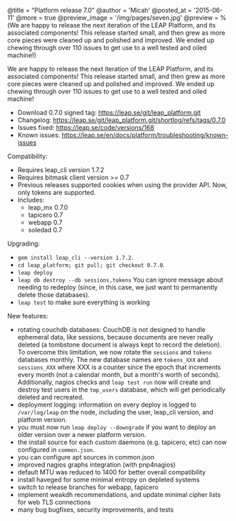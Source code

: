 @title = "Platform release 7.0"
@author = 'Micah'
@posted_at = '2015-06-11'
@more = true
@preview_image = '/img/pages/seven.jpg'
@preview = %(We are happy to release the next iteration of the LEAP Platform, and its associated components! This release started small, and then grew as more core pieces were cleaned up and polished and improved. We ended up chewing through over 110 issues to get use to a well tested and oiled machine!)

We are happy to release the next iteration of the LEAP Platform, and its associated components! This release started small, and then grew as more core pieces were cleaned up and polished and improved. We ended up chewing through over 110 issues to get use to a well tested and oiled machine!

* Download 0.7.0 signed tag: https://leap.se/git/leap_platform.git
* Changelog: https://leap.se/git/leap_platform.git/shortlog/refs/tags/0.7.0
* Issues fixed: https://leap.se/code/versions/168
* Known issues: https://leap.se/en/docs/platform/troubleshooting/known-issues

Compatibility:

* Requires leap_cli version 1.7.2
* Requires bitmask client version >= 0.7
* Previous releases supported cookies when using the provider API. Now, only tokens are supported.
* Includes:
  * leap_mx 0.7.0
  * tapicero 0.7
  * webapp 0.7
  * soledad 0.7

Upgrading:

* `gem install leap_cli --version 1.7.2`.
* `cd leap_platform; git pull; git checkout 0.7.0`.
* `leap deploy`
* `leap db destroy --db sessions,tokens` You can ignore message about needing to redeploy (since, in this case, we just want to permanently delete those databases).
* `leap test` to make sure everything is working

New features:

* rotating couchdb databases: CouchDB is not designed to handle ephemeral data, like sessions, because documents are never really deleted (a tombstone document is always kept to record the deletion). To overcome this limitation, we now rotate the `sessions` and `tokens` databases monthly. The new database names are `tokens_XXX` and `sessions_XXX` where XXX is a counter since the epoch that increments every month (not a calendar month, but a month's worth of seconds). Additionally, nagios checks and `leap test run` now will create and destroy test users in the `tmp_users` database, which will get periodically deleted and recreated.
* deployment logging: information on every deploy is logged to `/var/log/leap` on the node, including the user, leap_cli version, and platform version.
* you must now run `leap deploy --downgrade` if you want to deploy an older version over a newer platform version.
* the install source for each custom daemons (e.g. tapicero, etc) can now configured in `common.json`.
* you can configure apt sources in common.json
* improved nagios graphs integration (with pnp4nagios)
* default MTU was reduced to 1400 for better overall compatibility
* install haveged for some minimal entropy on depleted systems
* switch to release branches for webapp, tapicero
* implement weakdh recommendations, and update minimal cipher lists for web TLS connections
* many bug bugfixes, security improvements, and tests


